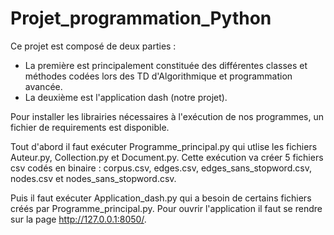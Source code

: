 # Projet_programmation_Python

Ce projet est composé de deux parties : 
- La première est principalement constituée des différentes classes et méthodes codées lors des TD d'Algorithmique et programmation avancée.
- La deuxième est l'application dash (notre projet).

Pour installer les librairies nécessaires à l'exécution de nos programmes, un fichier de requirements est disponible.

Tout d'abord il faut exécuter Programme_principal.py qui utlise les fichiers Auteur.py, Collection.py et Document.py.
Cette exécution va créer 5 fichiers csv codés en binaire : corpus.csv, edges.csv, edges_sans_stopword.csv, nodes.csv et nodes_sans_stopword.csv.

Puis il faut exécuter Application_dash.py qui a besoin de certains fichiers créés par Programme_principal.py. 
Pour ouvrir l'application il faut se rendre sur la page http://127.0.0.1:8050/.

